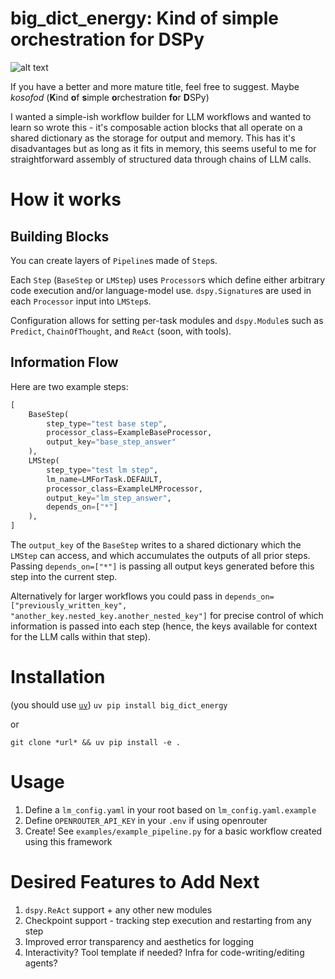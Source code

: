 # big_dict_energy: Kind of simple orchestration for DSPy

![alt text](media/image.png)

If you have a better and more mature title, feel free to suggest. Maybe *kosofod* (**K**ind **o**f **s**imple **o**rchestration **fo**r **D**SPy)

I wanted a simple-ish workflow builder for LLM workflows and wanted to learn so wrote this - it's composable action blocks that all operate on a shared dictionary as the storage for output and memory. This has it's disadvantages but as long as it fits in memory, this seems useful to me for straightforward assembly of structured data through chains of LLM calls.

# How it works

## Building Blocks

You can create layers of `Pipeline`s made of `Step`s.

Each `Step` (`BaseStep` or `LMStep`) uses `Processor`s which define either arbitrary code execution and/or language-model use. `dspy.Signature`s are used in each `Processor` input into `LMStep`s.

Configuration allows for setting per-task modules and `dspy.Module`s such as `Predict`, `ChainOfThought`, and `ReAct` (soon, with tools).

## Information Flow
Here are two example steps:

```python
[
    BaseStep(
        step_type="test base step",
        processor_class=ExampleBaseProcessor,
        output_key="base_step_answer"
    ),
    LMStep(
        step_type="test lm step",
        lm_name=LMForTask.DEFAULT,
        processor_class=ExampleLMProcessor,
        output_key="lm_step_answer",
        depends_on=["*"]
    ),   
]
```

The `output_key` of the `BaseStep` writes to a shared dictionary which the `LMStep` can access, and which accumulates the outputs of all prior steps. Passing `depends_on=["*"]` is passing all output keys generated before this step into the current step.

Alternatively for larger workflows you could pass in `depends_on=["previously_written_key", "another_key.nested_key.another_nested_key"]` for precise control of which information is passed into each step (hence, the keys available for context for the LLM calls within that step).


# Installation
(you should use [`uv`](https://docs.astral.sh/uv/)) `uv pip install big_dict_energy`

or

`git clone *url* && uv pip install -e .`

# Usage
1. Define a `lm_config.yaml` in your root based on `lm_config.yaml.example`
2. Define `OPENROUTER_API_KEY` in your `.env` if using openrouter
3. Create! See `examples/example_pipeline.py` for a basic workflow created using this framework


# Desired Features to Add Next
1. `dspy.ReAct` support + any other new modules
2. Checkpoint support - tracking step execution and restarting from any step
3. Improved error transparency and aesthetics for logging
4. Interactivity? Tool template if needed? Infra for code-writing/editing agents?

